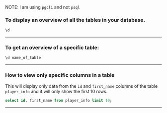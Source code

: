 NOTE: I am using `pgcli` and not `psql`

### To display an overview of all the tables in your database.
```sql
\d
```
_______________________________________________________________________________

### To get an overview of a specific table:

```sql
\d name_of_table
```

_______________________________________________________________________________
### How to view only specific columns in a table

This will display only data from the `id` and `first_name` columns 
of the table `player_info` and it will only show the first 10 rows.
```sql
select id, first_name from player_info limit 10;
```

_______________________________________________________________________________
